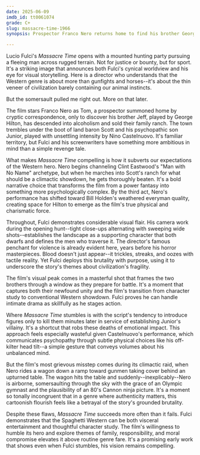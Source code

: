 ```yaml
---
date: 2025-06-09
imdb_id: tt0061074
grade: C+
slug: massacre-time-1966
synopsis: Prospector Franco Nero returns home to find his brother George Hilton a lush and his hometown cowering under the boot of a land baron and his psychopathic son.

---
```


Lucio Fulci's _Massacre Time_ opens with a mounted hunting party pursuing a fleeing man across rugged terrain. Not for justice or bounty, but for sport. It's a striking image that announces both Fulci's cynical worldview and his eye for visual storytelling. Here is a director who understands that the Western genre is about more than gunfights and horses--it's about the thin veneer of civilization barely containing our animal instincts. 

But the somersault pulled me right out. More on that later.

The film stars Franco Nero as Tom, a prospector summoned home by cryptic correspondence, only to discover his brother Jeff, played by George Hilton, has descended into alcoholism and sold their family ranch. The town trembles under the boot of land baron Scott and his psychopathic son Junior, played with unsettling intensity by Nino Castelnuovo. It's familiar territory, but Fulci and his screenwriters have something more ambitious in mind than a simple revenge tale.

What makes _Massacre Time_ compelling is how it subverts our expectations of the Western hero. Nero begins channeling Clint Eastwood's "Man with No Name" archetype, but when he marches into Scott's ranch for what should be a climactic showdown, he gets thoroughly beaten. It's a bold narrative choice that transforms the film from a power fantasy into something more psychologically complex. By the third act, Nero's performance has shifted toward Bill Holden's weathered everyman quality, creating space for Hilton to emerge as the film's true physical and charismatic force.

Throughout, Fulci demonstrates considerable visual flair. His camera work during the opening hunt--tight close-ups alternating with sweeping wide shots--establishes the landscape as a supporting character that both dwarfs and defines the men who traverse it. The director's famous penchant for violence is already evident here, years before his horror masterpieces. Blood doesn't just appear--it trickles, streaks, and oozes with tactile reality. Yet Fulci deploys this brutality with purpose, using it to underscore the story's themes about civilization's fragility.

The film's visual peak comes in a masterful shot that frames the two brothers through a window as they prepare for battle. It's a moment that captures both their newfound unity and the film's transition from character study to conventional Western showdown. Fulci proves he can handle intimate drama as skillfully as he stages action.

Where _Massacre Time_ stumbles is with the script's tendency to introduce figures only to kill them minutes later in service of establishing Junior's villainy. It's a shortcut that robs these deaths of emotional impact. This approach feels especially wasteful given Castelnuovo's performance, which communicates psychopathy through subtle physical choices like his off-kilter head tilt--a simple gesture that conveys volumes about his unbalanced mind.

But the film's most grievous misstep comes during its climactic raid, when Nero rides a wagon down a ramp toward gunmen taking cover behind an upturned table. The wagon hits the table and suddenly--inexplicably--Nero is airborne, somersaulting through the sky with the grace of an Olympic gymnast and the plausibility of an 80's Cannon ninja picture. It's a moment so tonally incongruent that in a genre where authenticity matters, this cartoonish flourish feels like a betrayal of the story's grounded brutality.

Despite these flaws, _Massacre Time_ succeeds more often than it fails. Fulci demonstrates that the Spaghetti Western can be both visceral entertainment and thoughtful character study. The film's willingness to humble its hero and explore themes of family, responsibility, and moral compromise elevates it above routine genre fare. It's a promising early work that shows even when Fulci stumbles, his vision remains compelling.

